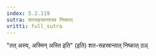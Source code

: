```yaml
---
index: 5.2.119
sutra: शतसहस्रान्ताच्च निष्कात्‌
vritti: full_sutra
---
```


"तत् अस्य, अस्मिन् अस्ति इति" (इति) शत-सहस्रान्तात् निष्कात् ठञ् 